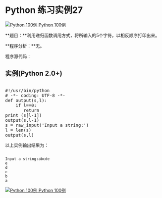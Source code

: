 Python 练习实例27
=============

 [![Python 100例](../images/up.gif)
 Python 100例](python-100-examples.html)


 **题目：**利用递归函数调用方式，将所输入的5个字符，以相反顺序打印出来。

 **程序分析：**无。

 程序源代码：

  实例(Python 2.0+)
---------------

 <pre>

#!/usr/bin/python
# -*- coding: UTF-8 -*-
def output(s,l):
    if l==0:
       return
print (s[l-1])
output(s,l-1)
s = raw_input('Input a string:')
l = len(s)
output(s,l)
</pre>

 以上实例输出结果为：

 
```

Input a string:abcde
e
d
c
b
a

```

[![Python 100例](../images/up.gif)
 Python 100例](python-100-examples.html)